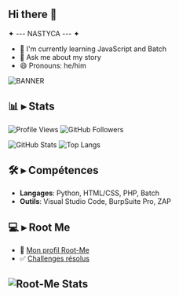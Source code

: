 ## Hi there 👋

✦ --- NASTYCA --- ✦

- 🌱 I'm currently learning JavaScript and Batch
- 💬 Ask me about my story
- 😄 Pronouns: he/him

![BANNER](https://i.ibb.co/3STJwjN/Banni-re-Nastyca-Couleur.png)

## 📊 ▸ Stats
![Profile Views](https://komarev.com/ghpvc/?username=nastyca&label=Profile%20views&color=0085ff&style=flat) ![GitHub Followers](https://img.shields.io/github/followers/Nastyca?style=social)

![GitHub Stats](https://github-readme-stats.vercel.app/api?username=Nastyca&show_icons=true&theme=radical) 
![Top Langs](https://github-readme-stats.vercel.app/api/top-langs/?username=Nastyca&layout=compact&theme=radical)

## 🛠️ ▸ Compétences
- **Langages**: Python, HTML/CSS, PHP, Batch
- **Outils**: Visual Studio Code, BurpSuite Pro, ZAP

## 💻 ▸ Root Me
- 🔗 [Mon profil Root-Me](https://www.root-me.org/Nastyca)
- ✅ [Challenges résolus](https://www.root-me.org/Nastyca/challenges)

![Root-Me Stats](https://root-me-diff.vercel.app/rm-gh?nickname=Nastyca&fstats=show)
---
